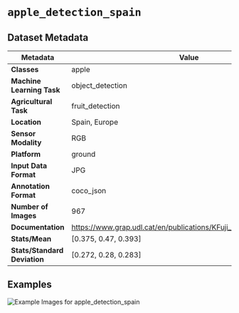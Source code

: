 
# `apple_detection_spain`

## Dataset Metadata

| Metadata | Value |
| --- | --- |
| **Classes** | apple |
| **Machine Learning Task** | object_detection |
| **Agricultural Task** | fruit_detection |
| **Location** | Spain, Europe |
| **Sensor Modality** | RGB |
| **Platform** | ground |
| **Input Data Format** | JPG |
| **Annotation Format** | coco_json |
| **Number of Images** | 967 |
| **Documentation** | https://www.grap.udl.cat/en/publications/KFuji_RGBDS_database.html |
| **Stats/Mean** | [0.375, 0.47, 0.393] |
| **Stats/Standard Deviation** | [0.272, 0.28, 0.283] |


## Examples

![Example Images for apple_detection_spain](https://github.com/Project-AgML/AgML/docs/sample_images/apple_detection_spain_examples.png)